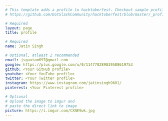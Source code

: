 ```yaml
---
# This template adds a profile to hacktoberfest. Checkout sample profile at
# https://github.com/DotSlashCommunity/hacktoberfest/blob/master/_profile/ksdme.md

# Required
layout: page
title: profile

# Required
name: Jatin Singh

# Optional, atleast 2 recommended
email: jsgautam697@gmail.com
google: https://plus.google.com/u/0/114778289839588619753
github: <Your GitHub profile> 
youtube: <Your YouTube profile>
twitter: <Your Twitter profile>
instagram: https://www.instagram.com/jatinsingh9601/
pinterest: <Your Pinterest profile>

# Optional
# Upload the image to imgur and
# paste the direct link to image
picture: https://i.imgur.com/CXNE9wk.jpg
---
```

